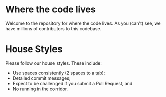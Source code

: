 # Where the code lives

Welcome to the repository for where the code lives. As you (can't) see, we have millions of contributors to this codebase.

House Styles
==

Please follow our house styles. These include:

- Use spaces consistently (2 spaces to a tab);
- Detailed commit messages;
- Expect to be challenged if you submit a Pull Request, and
- No running in the corridor.